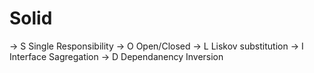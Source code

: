 # Solid

-> S Single Responsibility
-> O Open/Closed
-> L Liskov substitution
-> I Interface Sagregation
-> D Dependanency Inversion

